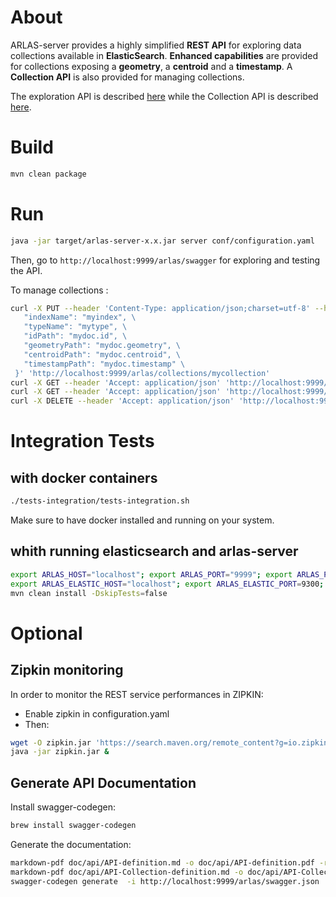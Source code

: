# About

ARLAS-server provides a highly simplified **REST API** for exploring data collections available in **ElasticSearch**. 
**Enhanced capabilities** are provided for collections exposing a **geometry**, a **centroid** and a **timestamp**. A **Collection API** is also provided for managing collections.

The exploration API is described [here](doc/api/API-definition.md) while the  Collection API is described [here](doc/api/API-Collection-definition.md).

# Build

```sh
mvn clean package
```


# Run
```sh
java -jar target/arlas-server-x.x.jar server conf/configuration.yaml
```

Then, go to `http://localhost:9999/arlas/swagger` for exploring and testing the API.

To manage collections :

```sh
curl -X PUT --header 'Content-Type: application/json;charset=utf-8' --header 'Accept: application/json' -d '{ \ 
   "indexName": "myindex", \ 
   "typeName": "mytype", \ 
   "idPath": "mydoc.id", \ 
   "geometryPath": "mydoc.geometry", \ 
   "centroidPath": "mydoc.centroid", \ 
   "timestampPath": "mydoc.timestamp" \ 
 }' 'http://localhost:9999/arlas/collections/mycollection'
curl -X GET --header 'Accept: application/json' 'http://localhost:9999/arlas/collections'
curl -X GET --header 'Accept: application/json' 'http://localhost:9999/arlas/collections/mycollection'
curl -X DELETE --header 'Accept: application/json' 'http://localhost:9999/arlas/collections/mycollection'
```

# Integration Tests

## with docker containers

```sh
./tests-integration/tests-integration.sh
```

Make sure to have docker installed and running on your system.

## whith running elasticsearch and arlas-server

```sh
export ARLAS_HOST="localhost"; export ARLAS_PORT="9999"; export ARLAS_PREFIX="/arlas/";
export ARLAS_ELASTIC_HOST="localhost"; export ARLAS_ELASTIC_PORT=9300;
mvn clean install -DskipTests=false
```




# Optional

## Zipkin monitoring
In order to monitor the REST service performances in ZIPKIN:
- Enable zipkin in configuration.yaml
- Then:

```sh
wget -O zipkin.jar 'https://search.maven.org/remote_content?g=io.zipkin.java&a=zipkin-server&v=LATEST&c=exec'
java -jar zipkin.jar &
```

## Generate API Documentation

Install swagger-codegen:
```sh
brew install swagger-codegen
```

Generate the documentation:
```sh
markdown-pdf doc/api/API-definition.md -o doc/api/API-definition.pdf -r landscape -z doc/api/markdown2pdf.css
markdown-pdf doc/api/API-Collection-definition.md -o doc/api/API-Collection-definition.pdf -r landscape -z doc/api/markdown2pdf.css
swagger-codegen generate  -i http://localhost:9999/arlas/swagger.json  -l html2 -o doc/api/html/
```
